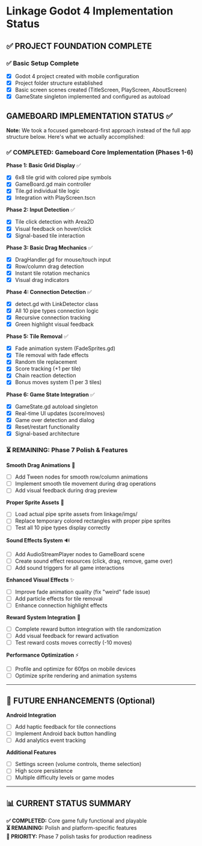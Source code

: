 # Linkage Godot 4 Implementation Status

## ✅ PROJECT FOUNDATION COMPLETE

### ✅ Basic Setup Complete
- [x] Godot 4 project created with mobile configuration
- [x] Project folder structure established
- [x] Basic screen scenes created (TitleScreen, PlayScreen, AboutScreen)
- [x] GameState singleton implemented and configured as autoload

## GAMEBOARD IMPLEMENTATION STATUS ✅

**Note:** We took a focused gameboard-first approach instead of the full app structure below. Here's what we actually accomplished:

### ✅ COMPLETED: Gameboard Core Implementation (Phases 1-6)

**Phase 1: Basic Grid Display** ✅
- [x] 6x8 tile grid with colored pipe symbols
- [x] GameBoard.gd main controller
- [x] Tile.gd individual tile logic
- [x] Integration with PlayScreen.tscn

**Phase 2: Input Detection** ✅  
- [x] Tile click detection with Area2D
- [x] Visual feedback on hover/click
- [x] Signal-based tile interaction

**Phase 3: Basic Drag Mechanics** ✅
- [x] DragHandler.gd for mouse/touch input
- [x] Row/column drag detection
- [x] Instant tile rotation mechanics
- [x] Visual drag indicators

**Phase 4: Connection Detection** ✅
- [x] detect.gd with LinkDetector class
- [x] All 10 pipe types connection logic
- [x] Recursive connection tracking
- [x] Green highlight visual feedback

**Phase 5: Tile Removal** ✅
- [x] Fade animation system (FadeSprites.gd)
- [x] Tile removal with fade effects
- [x] Random tile replacement
- [x] Score tracking (+1 per tile)
- [x] Chain reaction detection
- [x] Bonus moves system (1 per 3 tiles)

**Phase 6: Game State Integration** ✅
- [x] GameState.gd autoload singleton
- [x] Real-time UI updates (score/moves)
- [x] Game over detection and dialog
- [x] Reset/restart functionality
- [x] Signal-based architecture

### ⏳ REMAINING: Phase 7 Polish & Features

**Smooth Drag Animations** 🎯
- [ ] Add Tween nodes for smooth row/column animations
- [ ] Implement smooth tile movement during drag operations
- [ ] Add visual feedback during drag preview

**Proper Sprite Assets** 🎨
- [ ] Load actual pipe sprite assets from linkage/imgs/
- [ ] Replace temporary colored rectangles with proper pipe sprites
- [ ] Test all 10 pipe types display correctly

**Sound Effects System** 🔊
- [ ] Add AudioStreamPlayer nodes to GameBoard scene
- [ ] Create sound effect resources (click, drag, remove, game over)
- [ ] Add sound triggers for all game interactions

**Enhanced Visual Effects** ✨
- [ ] Improve fade animation quality (fix "weird" fade issue)
- [ ] Add particle effects for tile removal
- [ ] Enhance connection highlight effects

**Reward System Integration** 🎁
- [ ] Complete reward button integration with tile randomization
- [ ] Add visual feedback for reward activation
- [ ] Test reward costs moves correctly (-10 moves)

**Performance Optimization** ⚡
- [ ] Profile and optimize for 60fps on mobile devices
- [ ] Optimize sprite rendering and animation systems

---

## 🚀 FUTURE ENHANCEMENTS (Optional)

**Android Integration**
- [ ] Add haptic feedback for tile connections
- [ ] Implement Android back button handling
- [ ] Add analytics event tracking

**Additional Features**
- [ ] Settings screen (volume controls, theme selection)
- [ ] High score persistence
- [ ] Multiple difficulty levels or game modes

---

## 📊 CURRENT STATUS SUMMARY

**✅ COMPLETED:** Core game fully functional and playable  
**⏳ REMAINING:** Polish and platform-specific features  
**🎯 PRIORITY:** Phase 7 polish tasks for production readiness
